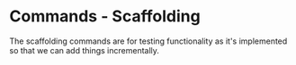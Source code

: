 # Commands - Scaffolding

The scaffolding commands are for testing functionality as it's implemented so that we can add things incrementally.
